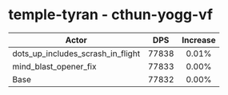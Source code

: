 # temple-tyran - cthun-yogg-vf
| Actor | DPS | Increase |
|---|:---:|:---:|
|dots_up_includes_scrash_in_flight|77838|0.01%|
|mind_blast_opener_fix|77833|0.00%|
|Base|77832|0.00%|
